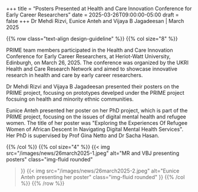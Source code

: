 +++
title = “Posters Presented at Health and Care Innovation Conference for Early Career Researchers”
date = 2025-03-26T09:00:00-05:00
draft = false
+++
Dr Mehdi Rizvi, Eunice Anteh and Vijaya B Jagadeesan | March 2025

{{% row class="text-align design-guideline" %}}
{{% col size="8" %}}


PRIME team members participated in the Health and Care Innovation Conference for Early Career Researchers, at Heriot-Watt University, Edinburgh, on March 26, 2025. The conference was organized by the UKRI Health and Care Research Network and aimed to showcase innovative research in health and care by early career researchers.

Dr Mehdi Rizvi and Vijaya B Jagadeesan presented their posters on the PRIME project, focusing on prototypes develped under the PRIME project focsuing on health and minority ethnic communities. 

Eunice Anteh presented her poster on her PhD project, which is part of the PRIME project, focusing on the issues of digital mental health and refugee women. The title of her poster was "Exploring the Experiences Of Refugee Women of African Descent In Navigating Digital Mental Health Services". Her PhD is supervised by Prof Gina Netto and Dr Sacha Hasan.

{{% /col %}}
{{% col size="4" %}}
{{< img
src="/images/news/26march2025-1.jpeg"
alt="MR and VBJ presenting posters"
class="img-fluid rounded"
>}}
{{< img
src="/images/news/26march2025-2.jpeg"
alt="Eunice Anteh presenting her poster"
class="img-fluid rounded"
>}}
{{% /col %}}
{{% /row %}}